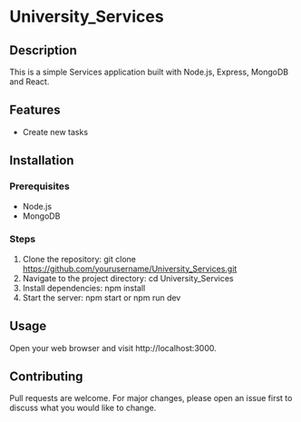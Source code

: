 
# University_Services 
## Description
This is a simple Services application built with Node.js, Express, MongoDB and React.

## Features
- Create new tasks

## Installation

### Prerequisites
- Node.js
- MongoDB

### Steps
1. Clone the repository: git clone https://github.com/yourusername/University_Services.git
2. Navigate to the project directory: cd University_Services
3. Install dependencies: npm install
4. Start the server: npm start or npm run dev 

## Usage
Open your web browser and visit http://localhost:3000.

## Contributing
Pull requests are welcome. For major changes, please open an issue first to discuss what you would like to change.

